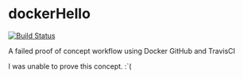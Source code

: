dockerHello
===========
[![Build Status](https://api.shippable.com/projects/53c83b4d1142bdcb048d8f75/badge/master?nocache=2)](https://api.shippable.com/projects/53c83b4d1142bdcb048d8f75/badge/master?nocache=2)

A failed proof of concept workflow using Docker GitHub and TravisCI

I was unable to prove this concept. :`(
